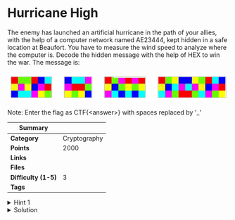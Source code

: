 # Hurricane High

The enemy has launched an artificial hurricane in the path of your allies, with the help of a computer network named AE23444, kept hidden in a safe location at Beaufort. You have to measure the wind speed to analyze where the computer is. Decode the hidden message with the help of HEX to win the war. The message is:

![Hurricane High](hurricanehigh.png)

Note: Enter the flag as CTF{\<answer>} with spaces replaced by '_'

| Summary              |              |
| -------------------- | ------------ |
| **Category**         | Cryptography |
| **Points**           | 2000         |
| **Links**            |              |
| **Files**            |              |
| **Difficulty (1-5)** | 3            |
| **Tags**             |              |

<details>
  <summary>Hint 1</summary>

The war was held in Beaufort.

</details>

<details>
<summary>Solution</summary>
  
### Follow the process below.
    
Decipher the text using Hexahue decoder.

https://www.dcode.fr/hexahue-cipher

The tricky part here is to find the type of encryption used, use dcode.fr cipher detector to find the type of encryption used. Its in the question that Beaufort encryption is being used.

Decode is using the Beaufort Cipher with "HEX" as the key, and the answer is displayed in the "plaintext" box.

<details>
<summary>Disclose answer ?</summary>

```
CTF{eye_of_the_storm}
```
</details>

</details>
